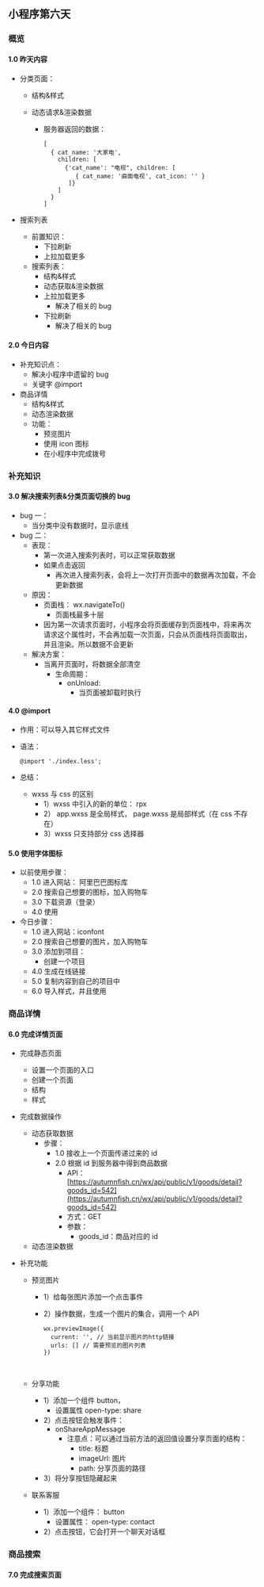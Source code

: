 ## 小程序第六天

### 概览

#### 1.0 昨天内容

+ 分类页面：

  + 结构&样式

  + 动态请求&渲染数据

    + 服务器返回的数据：

      ```
      [
        { cat_name: '大家电', 
          children: [
            {'cat_name': "电视", children: [
               { cat_name: '曲面电视', cat_icon: '' }
             ]} 
          ] 
        }
      ]
      ```

+ 搜索列表

  + 前置知识：
    + 下拉刷新
    + 上拉加载更多
  + 搜索列表：
    + 结构&样式
    + 动态获取&渲染数据
    + 上拉加载更多
      + 解决了相关的 bug
    + 下拉刷新
      + 解决了相关的 bug

#### 2.0 今日内容

+ 补充知识点：
  + 解决小程序中遗留的 bug
  + 关键字 @import 
+ 商品详情
  + 结构&样式
  + 动态渲染数据
  + 功能：
    + 预览图片
    + 使用 icon 图标
    + 在小程序中完成拨号



### 补充知识

#### 3.0 解决搜索列表&分类页面切换的 bug

+ bug 一：
  + 当分类中没有数据时，显示底线
+ bug 二：
  + 表现：
    + 第一次进入搜索列表时，可以正常获取数据
    + 如果点击返回
      - 再次进入搜索列表，会将上一次打开页面中的数据再次加载，不会更新数据
  + 原因：
    + 页面栈： wx.navigateTo()
      + 页面栈最多十层
    + 因为第一次请求页面时，小程序会将页面缓存到页面栈中，将来再次请求这个属性时，不会再加载一次页面，只会从页面栈将页面取出，并且渲染。所以数据不会更新
  + 解决方案：
    + 当离开页面时，将数据全部清空
      + 生命周期： 
        + onUnload:
          + 当页面被卸载时执行

#### 4.0 @import

+ 作用：可以导入其它样式文件

+ 语法： 

  ```
  @import './index.less';
  ```

+ 总结：

  + wxss 与 css 的区别
    + 1）wxss 中引入的新的单位： rpx
    + 2） app.wxss 是全局样式， page.wxss 是局部样式（在 css 不存在）
    + 3）wxss 只支持部分 css 选择器

#### 5.0 使用字体图标

+ 以前使用步骤：
  + 1.0 进入网站： 阿里巴巴图标库
  + 2.0 搜索自己想要的图标，加入购物车
  + 3.0 下载资源（登录）
  + 4.0 使用
+ 今日步骤：
  + 1.0 进入网站：iconfont
  + 2.0 搜索自己想要的图片，加入购物车
  + 3.0 添加到项目：
    + 创建一个项目
  + 4.0 生成在线链接
  + 5.0 复制内容到自己的项目中
  + 6.0 导入样式，并且使用

### 商品详情

#### 6.0 完成详情页面

+ 完成静态页面
  + 设置一个页面的入口
  + 创建一个页面
  + 结构
  + 样式

+ 完成数据操作
  + 动态获取数据
    + 步骤：
      + 1.0 接收上一个页面传递过来的 id
      + 2.0 根据 id 到服务器中得到商品数据
        + API：[https://autumnfish.cn/wx/api/public/v1/goods/detail?goods_id=542](https://autumnfish.cn/wx/api/public/v1/goods/detail?goods_id=542)
        + 方式：GET
        + 参数：
          + goods_id：商品对应的 id
  + 动态渲染数据

+ 补充功能

  + 预览图片

    + 1）给每张图片添加一个点击事件

    + 2）操作数据，生成一个图片的集合，调用一个 API

      ```
      wx.previewImage({
        current: '', // 当前显示图片的http链接
        urls: [] // 需要预览的图片列表
      })
      ```

      ​

  + 分享功能

    + 1）添加一个组件 button， 
      + 设置属性 open-type: share
    + 2）点击按钮会触发事件：
      + onShareAppMessage
        + 注意点：可以通过当前方法的返回值设置分享页面的结构：
          + title: 标题
          + imageUrl: 图片
          + path: 分享页面的路径
    + 3）将分享按钮隐藏起来

  + 联系客服

    + 1）添加一个组件： button
      + 设置属性： open-type:  contact
    + 2）点击按钮，它会打开一个聊天对话框

### 商品搜索

#### 7.0 完成搜索页面







































